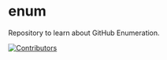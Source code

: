 # enum
Repository to learn about GitHub Enumeration.































































































































































































































[![Contributors](https://img.shields.io/badge/Contributors-3-brightgreen)](https://github.com/EurydiceCorp/enum/graphs/contributors)
